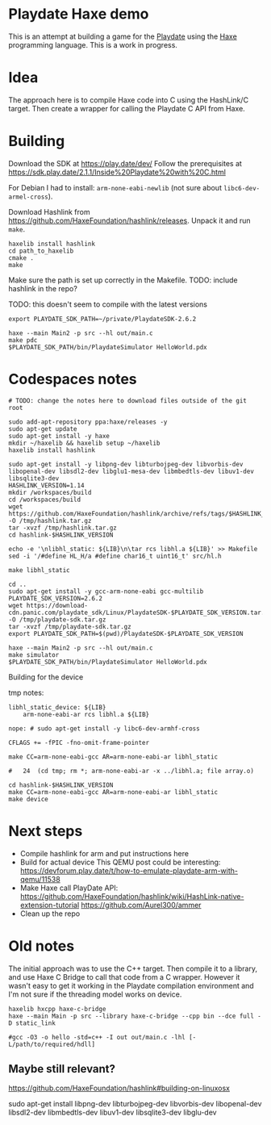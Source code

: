 # Playdate Haxe demo

This is an attempt at building a game for the [Playdate](https://play.date/) using the [Haxe](https://haxe.org/) programming language. This is a work in progress.

# Idea

The approach here is to compile Haxe code into C using the HashLink/C target. Then create a wrapper for calling the Playdate C API from Haxe.

# Building

Download the SDK at https://play.date/dev/
Follow the prerequisites at https://sdk.play.date/2.1.1/Inside%20Playdate%20with%20C.html

For Debian I had to install: `arm-none-eabi-newlib` (not sure about `libc6-dev-armel-cross`).

Download Hashlink from https://github.com/HaxeFoundation/hashlink/releases. Unpack it and run `make`.

```
haxelib install hashlink
cd path_to_haxelib
cmake .
make
```

Make sure the path is set up correctly in the Makefile. TODO: include hashlink in the repo?

TODO: this doesn't seem to compile with the latest versions

```
export PLAYDATE_SDK_PATH=~/private/PlaydateSDK-2.6.2

haxe --main Main2 -p src --hl out/main.c
make pdc
$PLAYDATE_SDK_PATH/bin/PlaydateSimulator HelloWorld.pdx
```

# Codespaces notes
```
# TODO: change the notes here to download files outside of the git root

sudo add-apt-repository ppa:haxe/releases -y
sudo apt-get update
sudo apt-get install -y haxe
mkdir ~/haxelib && haxelib setup ~/haxelib
haxelib install hashlink

sudo apt-get install -y libpng-dev libturbojpeg-dev libvorbis-dev libopenal-dev libsdl2-dev libglu1-mesa-dev libmbedtls-dev libuv1-dev libsqlite3-dev
HASHLINK_VERSION=1.14
mkdir /workspaces/build
cd /workspaces/build
wget https://github.com/HaxeFoundation/hashlink/archive/refs/tags/$HASHLINK_VERSION.tar.gz -O /tmp/hashlink.tar.gz
tar -xvzf /tmp/hashlink.tar.gz
cd hashlink-$HASHLINK_VERSION

echo -e '\nlibhl_static: ${LIB}\n\tar rcs libhl.a ${LIB}' >> Makefile
sed -i '/#define HL_H/a #define char16_t uint16_t' src/hl.h

make libhl_static

cd ..
sudo apt-get install -y gcc-arm-none-eabi gcc-multilib
PLAYDATE_SDK_VERSION=2.6.2
wget https://download-cdn.panic.com/playdate_sdk/Linux/PlaydateSDK-$PLAYDATE_SDK_VERSION.tar.gz -O /tmp/playdate-sdk.tar.gz
tar -xvzf /tmp/playdate-sdk.tar.gz
export PLAYDATE_SDK_PATH=$(pwd)/PlaydateSDK-$PLAYDATE_SDK_VERSION

haxe --main Main2 -p src --hl out/main.c
make simulator
$PLAYDATE_SDK_PATH/bin/PlaydateSimulator HelloWorld.pdx
```

Building for the device

tmp notes:
```
libhl_static_device: ${LIB}
	arm-none-eabi-ar rcs libhl.a ${LIB}

nope: # sudo apt-get install -y libc6-dev-armhf-cross

CFLAGS += -fPIC -fno-omit-frame-pointer

make CC=arm-none-eabi-gcc AR=arm-none-eabi-ar libhl_static

#   24  (cd tmp; rm *; arm-none-eabi-ar -x ../libhl.a; file array.o)
```

```
cd hashlink-$HASHLINK_VERSION
make CC=arm-none-eabi-gcc AR=arm-none-eabi-ar libhl_static
make device
```

# Next steps

- Compile hashlink for arm and put instructions here
- Build for actual device
  This QEMU post could be interesting: https://devforum.play.date/t/how-to-emulate-playdate-arm-with-qemu/11538
- Make Haxe call PlayDate API:
  https://github.com/HaxeFoundation/hashlink/wiki/HashLink-native-extension-tutorial
  https://github.com/Aurel300/ammer
- Clean up the repo

# Old notes

The initial approach was to use the C++ target. Then compile it to a library, and use Haxe C Bridge to call that code from a C wrapper. However it wasn't easy to get it working in the Playdate compilation environment and I'm not sure if the threading model works on device.

```
haxelib hxcpp haxe-c-bridge
haxe --main Main -p src --library haxe-c-bridge --cpp bin --dce full -D static_link

#gcc -O3 -o hello -std=c++ -I out out/main.c -lhl [-L/path/to/required/hdll]
```

## Maybe still relevant?

https://github.com/HaxeFoundation/hashlink#building-on-linuxosx

sudo apt-get install libpng-dev libturbojpeg-dev libvorbis-dev libopenal-dev libsdl2-dev libmbedtls-dev libuv1-dev libsqlite3-dev libglu-dev
